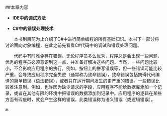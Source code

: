 ##本章内容

* **IDE中的调试方法**

* **C#中的错误处理技术**

&emsp;&emsp;本书到目前为止介绍了C#中进行简单编程的所有基础知识。本书下一部分将讨论面向对象编程，在此之前先看看C#代码中的调试和错误处理问题。

&emsp;&emsp;代码中有时难免存在错误。无论程序员多么优秀，程序总是会出现一些问题，优秀的程序员必须意识到这一点，并准备好解决这些问题。当然，一些问题比较小，不会影响应用程序的执行，例如，按钮上的拼写错误等，但一些错误可能比较严重，会导致应用程序完全失败（通常称为致命错误），致命错误包括妨碍代码编译的简单错误（语法错误），或者只在运行期间发生的更严重的错误。一些错误比较难注意到。例如，也许因为缺少请求的字段，应用程序不能给数据库添加一个记录，或者在其他有限的环境中把错误的数据添加到记录中。应用程序的逻辑在某些方面有瑕疵时，就会产生这样的错误，此类错误称为语义错误（或逻辑错误）。



🔚

